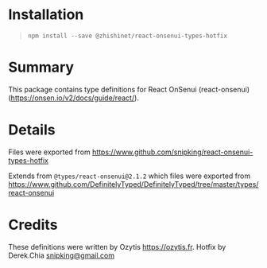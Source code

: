 # Installation
> `npm install --save @zhishinet/react-onsenui-types-hotfix`

# Summary
This package contains type definitions for React OnSenui (react-onsenui) (https://onsen.io/v2/docs/guide/react/).

# Details
Files were exported from https://www.github.com/snipking/react-onsenui-types-hotfix

Extends from `@types/react-onsenui@2.1.2` which files were exported from https://www.github.com/DefinitelyTyped/DefinitelyTyped/tree/master/types/react-onsenui

# Credits
These definitions were written by Ozytis <https://ozytis.fr>. Hotfix by Derek.Chia <snipking@gmail.com>
